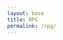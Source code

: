 ```yaml
---
layout: base 
title: RPG 
permalink: /rpg/
---
```


<canvas id='gameCanvas'></canvas>

<script type="module">
    import GameControl from '{{site.baseurl}}/assets/js/rpg/GameControl.js';

    // Background data
    const image_src = "{{site.baseurl}}/images/rpg/water.png";
    const image_data = {
        pixels: {height: 580, width: 1038}
    };
    const image = {src: image_src, data: image_data};

    // Sprite data
    const sprite_src = "{{site.baseurl}}/images/rpg/turtle.png";
    const sprite_data = {
        SCALE_FACTOR: 10,
        STEP_FACTOR: 1000,
        ANIMATION_RATE: 50,
        pixels: {height: 280, width: 256},
        orientation: {rows: 4, columns: 3 },
        up: {row: 0, start: 0, columns: 3 },
        left: {row: 1, start: 0, columns: 3 },
        right: {row: 2, start: 0, columns: 3 },
        down: {row: 3, start: 0, columns: 3 },
    };
    const sprite = {src: sprite_src, data: sprite_data};

    // Assets for game
    //const assets = {}
    //const assets = {image: image}
    //const assets = {sprite: sprite}
    const assets = {image: image, sprite: sprite}

    // Start game engine
    GameControl.start(assets);
</script>